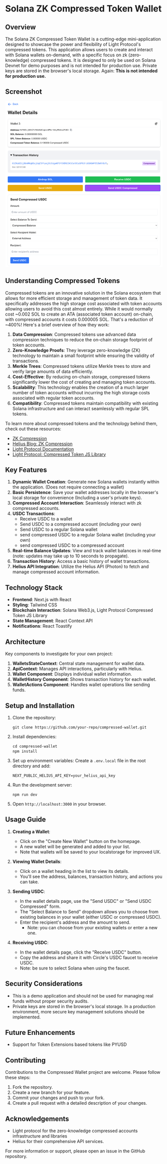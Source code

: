 # Solana ZK Compressed Token Wallet

## Overview
The Solana ZK Compressed Token Wallet is a cutting-edge mini-application designed to showcase the power and flexibility of Light Protocol's compressed tokens.
This application allows users to create and interact with Solana wallets on-demand, with a specific focus on zk (zero-knowledge) compressed tokens.
It is designed to only be used on Solana Devnet for demo purposes and is not intended for production use. Private keys are stored in the browser's local storage.
Again: **This is not intended for production use.**

## Screenshot
![Screenshot](./screenshot_wallet_details.png)

## Understanding Compressed Tokens
Compressed tokens are an innovative solution in the Solana ecosystem that allows for more efficient storage and management of token data. It specifically addresses the high storage cost associated with token accounts allowing users to avoid this cost almost entirely. While it would normally cost ~0.002 SOL to create an ATA (associated token account) on-chain, with compressed accounts it costs 0.000005 SOL. That's a reduction of ~400%! Here's a brief overview of how they work:

1. **Data Compression**: Compressed tokens use advanced data compression techniques to reduce the on-chain storage footprint of token accounts.
1. **Zero-Knowledge Proofs**: They leverage zero-knowledge (ZK) technology to maintain a small footprint while ensuring the validity of transactions.
1. **Merkle Trees**: Compressed tokens utilize Merkle trees to store and verify large amounts of data efficiently.
1. **Cost-Effective**: By reducing on-chain storage, compressed tokens significantly lower the cost of creating and managing token accounts.
1. **Scalability**: This technology enables the creation of a much larger number of token accounts without incurring the high storage costs associated with regular token accounts.
1. **Compatibility**: Compressed tokens maintain compatibility with existing Solana infrastructure and can interact seamlessly with regular SPL tokens.

To learn more about compressed tokens and the technology behind them, check out these resources:

- [ZK Compression](https://zkcompression.com/)
- [Helius Blog: ZK Compression](https://www.helius.dev/blog/solana-builders-zk-compression)
- [Light Protocol Documentation](https://docs.lightprotocol.com/)
- [Light Protocol: Compressed Token JS Library](https://github.com/Lightprotocol/light-protocol/tree/main/js/compressed-token)


## Key Features
1. **Dynamic Wallet Creation**: Generate new Solana wallets instantly within the application. (Does not require connecting a wallet)
1. **Basic Persistence**: Save your wallet addresses locally in the browser's local storage for convenience (Including a user's private keys).
1. **Compressed Account Interaction**: Seamlessly interact with zk compressed accounts.
1. **USDC Transactions**: 
    - Receive USDC to a wallet
    - Send USDC to a compressed account (including your own)
    - Send USDC to a regular Solana wallet
    - send compressed USDC to a regular Solana wallet (including your own)
    - send compressed USDC to a compressed account
1. **Real-time Balance Updates**: View and track wallet balances in real-time (note: updates may take up to 10 seconds to propagate).
1. **Transaction History**: Access a basic history of wallet transactions.
1. **Helius API Integration**: Utilize the Helius API (Photon) to fetch and manage compressed account information.

## Technology Stack
- **Frontend**: Next.js with React
- **Styling**: Tailwind CSS
- **Blockchain Interaction**: Solana Web3.js, Light Protocol Compressed Token JS Library
- **State Management**: React Context API
- **Notifications**: React Toastify

## Architecture
Key components to investigate for your own project:
1. **WalletsStateContext**: Central state management for wallet data.
1. **ApiContext**: Manages API interactions, particularly with Helius.
1. **Wallet Component**: Displays individual wallet information.
1. **WalletHistory Component**: Shows transaction history for each wallet.
1. **WalletActions Component**: Handles wallet operations like sending funds.

## Setup and Installation

1. Clone the repository:
   ```
   git clone https://github.com/your-repo/compressed-wallet.git
   ```

2. Install dependencies:
   ```
   cd compressed-wallet
   npm install
   ```

3. Set up environment variables:
   Create a `.env.local` file in the root directory and add:
   ```
   NEXT_PUBLIC_HELIUS_API_KEY=your_helius_api_key
   ```

4. Run the development server:
   ```
   npm run dev
   ```

5. Open `http://localhost:3000` in your browser.

## Usage Guide

1. **Creating a Wallet**: 
   - Click on the "Create New Wallet" button on the homepage.
   - A new wallet will be generated and added to your list.
   - Note that wallets will be saved to your localstorage for improved UX.

2. **Viewing Wallet Details**:
   - Click on a wallet heading in the list to view its details.
   - You'll see the address, balances, transaction history, and actions you can take.

3. **Sending USDC**:
   - In the wallet details page, use the "Send USDC" or "Send USDC Compressed" form.
   - The "Select Balance to Send" dropdown allows you to choose from existing balances in your wallet (either USDC or compressed USDC).
   - Enter the recipient's address and the amount to send.
       - Note: you can choose from your existing wallets or enter a new one.

4. **Receiving USDC**:
   - In the wallet details page, click the "Receive USDC" button.
   - Copy the address and share it with Circle's USDC faucet to receive USDC.
   - Note: be sure to select Solana when using the faucet.

## Security Considerations
- This is a demo application and should not be used for managing real funds without proper security audits.
- Private keys are stored in the browser's local storage. In a production environment, more secure key management solutions should be implemented.

## Future Enhancements
- Support for Token Extensions based tokens like PYUSD

## Contributing
Contributions to the Compressed Wallet project are welcome. Please follow these steps:
1. Fork the repository.
1. Create a new branch for your feature.
1. Commit your changes and push to your fork.
1. Create a pull request with a detailed description of your changes.

## Acknowledgements
- Light protocol for the zero-knowledge compressed accounts infrastructure and libraries
- Helius for their comprehensive API services.

For more information or support, please open an issue in the GitHub repository.
